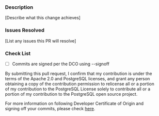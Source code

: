 ### Description

[Describe what this change achieves]
 
### Issues Resolved

[List any issues this PR will resolve]


### Check List
- [ ] Commits are signed per the DCO using --signoff 

By submitting this pull request, I confirm that my contribution is under the terms of the Apache 2.0 and PostgreSQL licenses, and grant any person obtaining a copy of the contribution permission to relicense all or a portion of my contribution to the PostgreSQL License solely to contribute all or a portion of my contribution to the PostgreSQL open source project.

For more information on following Developer Certificate of Origin and signing off your commits, please check [here](https://github.com/babelfish-for-postgresql/babelfish_extensions/blob/main/CONTRIBUTING.md#developer-certificate-of-origin).